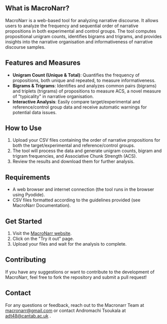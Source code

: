 ## What is MacroNarr? 

MacroNarr is a web-based tool for analyzing narrative discourse. It allows users to analyze the frequency and sequential order of narrative propositions in both experimental and control groups. The tool computes propositional unigram counts, identifies bigrams and trigrams, and provides insights into the narrative organisation and informativeness of narrative discourse samples.

## Features and Measures

- **Unigram Count (Unique & Total)**: Quantifies the frequency of propositions, both unique and repeated, to measure informativeness.
- **Bigrams & Trigrams**: Identifies and analyzes common pairs (bigrams) and triplets (trigrams) of propositions to measure ACS, a novel measure of "typicality" in narrative organisation.
- **Interactive Analysis**: Easily compare target/experimental and reference/control group data and receive automatic warnings for potential data issues.

## How to Use

1. Upload your CSV files containing the order of narrative propositions for both the target/experimental and reference/control groups.
2. The tool will process the data and generate unigram counts, bigram and trigram frequencies, and Associative Chunk Strength (ACS).
3. Review the results and download them for further analysis.

## Requirements

- A web browser and internet connection (the tool runs in the browser using Pyodide).
- CSV files formatted according to the guidelines provided (see MacroNarr Documentation).

## Get Started

1. Visit the [MacroNarr website](https://macronarr.github.io/macronarr/index.html).
2. Click on the "Try it out" page.
3. Upload your files and wait for the analysis to complete.

## Contributing

If you have any suggestions or want to contribute to the development of MacroNarr, feel free to fork the repository and submit a pull request!

## Contact

For any questions or feedback, reach out to the Macronarr Team at macronarr@gmail.com or contact Andromachi Tsoukala at adt48@cantab.ac.uk .
